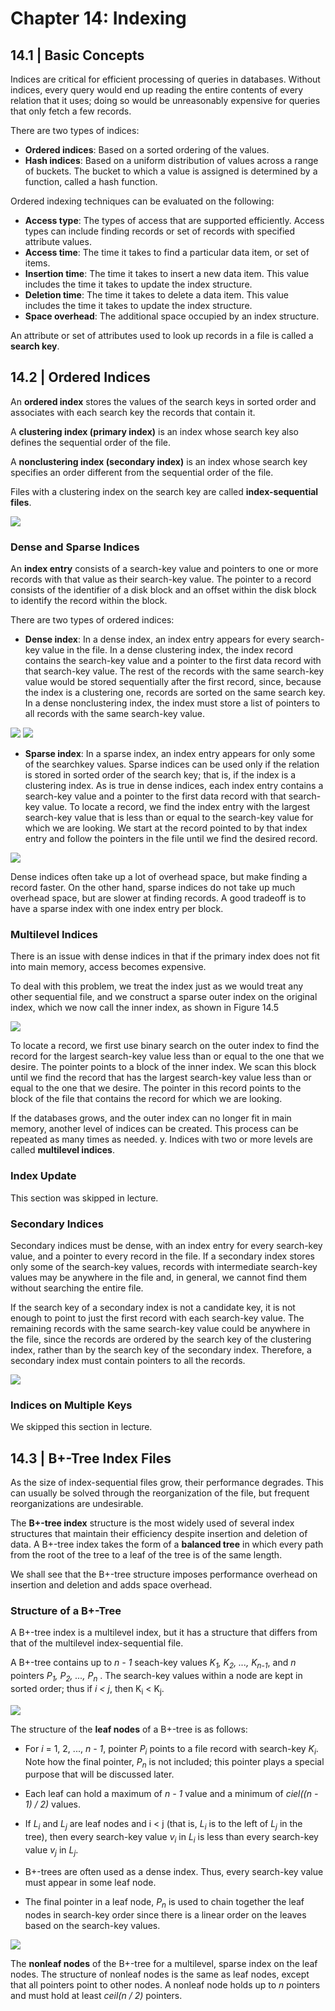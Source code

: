 # Chapter 14: Indexing

## 14.1 | Basic Concepts
Indices are critical for efficient processing of queries in databases. Without indices,
every query would end up reading the entire contents of every relation that it uses;
doing so would be unreasonably expensive for queries that only fetch a few records.

There are two types of indices:
- **Ordered indices**: Based on a sorted ordering of the values.
- **Hash indices**: Based on a uniform distribution of values across a range of buckets.
The bucket to which a value is assigned is determined by a function, called a hash
function.

Ordered indexing techniques can be evaluated on the following:
- **Access type**: The types of access that are supported efficiently. Access types can
include finding records or set of records with specified attribute values.
- **Access time**: The time it takes to find a particular data item, or set of items.
- **Insertion time**: The time it takes to insert a new data item. This value includes the time it takes to update the
index structure.
- **Deletion time**: The time it takes to delete a data item. This value includes the time
it takes to update the index structure.
- **Space overhead**: The additional space occupied by an index structure.

An attribute or set of attributes used to look up records in a file is called a **search
key**.

## 14.2 | Ordered Indices

An **ordered index** stores the values of the search keys in sorted order
and associates with each search key the records that contain it.

A **clustering index (primary index)** is an index whose search key
also defines the sequential order of the file.

A **nonclustering index (secondary index)** is an index whose search key
specifies an order different from the sequential order of the file.

Files with a clustering index on the search key
are called **index-sequential files**.

![](https://github.com/stinsan/CS-4513-Database-Management-Systems/blob/master/Screenshots/databases-71.png)

### Dense and Sparse Indices

An **index entry** consists of a search-key value and pointers to one or
more records with that value as their search-key value. The pointer to a record consists
of the identifier of a disk block and an offset within the disk block to identify the record
within the block.

There are two types of ordered indices:
- **Dense index**: In a dense index, an index entry appears for every search-key value
in the file. In a dense clustering index, the index record contains the search-key
value and a pointer to the first data record with that search-key value. The rest of
the records with the same search-key value would be stored sequentially after the
first record, since, because the index is a clustering one, records are sorted on the
same search key. In a dense nonclustering index, the index must store a list of pointers to all
records with the same search-key value.

![](https://github.com/stinsan/CS-4513-Database-Management-Systems/blob/master/Screenshots/databases-74.png)
![](https://github.com/stinsan/CS-4513-Database-Management-Systems/blob/master/Screenshots/databases-76.png)

- **Sparse index**: In a sparse index, an index entry appears for only some of the searchkey values. Sparse indices can be used only if the relation is stored in sorted order of the search key; that is, if the index is a clustering index. As is true in dense
indices, each index entry contains a search-key value and a pointer to the first data
record with that search-key value. To locate a record, we find the index entry with
the largest search-key value that is less than or equal to the search-key value for
which we are looking. We start at the record pointed to by that index entry and
follow the pointers in the file until we find the desired record.

![](https://github.com/stinsan/CS-4513-Database-Management-Systems/blob/master/Screenshots/databases-75.png)

Dense indices often take up a lot of overhead space, but make finding a record faster. On the other hand, sparse indices do not take up much overhead space, but are slower at finding records. A good tradeoff is to have a sparse index with one index entry per block.

### Multilevel Indices
There is an issue with dense indices in that if the primary index does not fit into main memory, access becomes expensive.

To deal with this problem, we treat the index just as we would treat any other
sequential file, and we construct a sparse outer index on the original index, which we
now call the inner index, as shown in Figure 14.5

![](https://github.com/stinsan/CS-4513-Database-Management-Systems/blob/master/Screenshots/databases-77.png)

To locate a record, we first use
binary search on the outer index to find the record for the largest search-key value less than or equal to the one that we desire. The pointer points to a block of the inner index.
We scan this block until we find the record that has the largest search-key value less
than or equal to the one that we desire. The pointer in this record points to the block
of the file that contains the record for which we are looking.

If the databases grows, and the outer index can no longer fit in main memory, another level of indices can be created. This process can be repeated as many times as needed. y. Indices with two or more levels are called **multilevel indices**.

### Index Update
This section was skipped in lecture.

### Secondary Indices
Secondary indices must be dense, with an index entry for every search-key value, and a
pointer to every record in the file. If a
secondary index stores only some of the search-key values, records with intermediate
search-key values may be anywhere in the file and, in general, we cannot find them
without searching the entire file.

If the search key of a secondary index is not a candidate key, it is
not enough to point to just the first record with each search-key value. The remaining
records with the same search-key value could be anywhere in the file, since the records
are ordered by the search key of the clustering index, rather than by the search key
of the secondary index. Therefore, a secondary index must contain pointers to all the
records.

![](https://github.com/stinsan/CS-4513-Database-Management-Systems/blob/master/Screenshots/databases-78.png)

### Indices on Multiple Keys
We skipped this section in lecture.

## 14.3 | B+-Tree Index Files
As the size of index-sequential files grow, their performance degrades. This can usually be solved through the reorganization of the file, but frequent reorganizations are undesirable.

The **B+-tree index** structure is the most widely used of several index structures that
maintain their efficiency despite insertion and deletion of data. A B+-tree index takes
the form of a **balanced tree** in which every path from the root of the tree to a leaf of
the tree is of the same length.

We shall see that the B+-tree structure imposes performance overhead on insertion
and deletion and adds space overhead.

### Structure of a B+-Tree
A B+-tree index is a multilevel index, but it has a structure that differs from that of the
multilevel index-sequential file.

A B+-tree contains up to _n - 1_ seach-key values _K<sub>1</sub>, K<sub>2</sub>, ..., K<sub>n-1</sub>_, and _n_ pointers
  _P<sub>1</sub>, P<sub>2</sub>, ..., P<sub>n</sub>_ . The search-key values within a node are kept in sorted order; thus if _i < j_,
then K<sub>i</sub> < K<sub>j</sub>.
                                                                                                                                     
![](https://github.com/stinsan/CS-4513-Database-Management-Systems/blob/master/Screenshots/databases-79.png)

The structure of the **leaf nodes** of a B+-tree is as follows: <br/>
- For _i_ = 1, 2, ..., _n - 1_, pointer _P<sub>i</sub>_ points to a file record with search-key _K<sub>i</sub>_. 
Note how the final pointer, _P<sub>n</sub>_ is not included; this pointer plays a special purpose that will be discussed later.

- Each leaf can hold a maximum of _n - 1_ value and a minimum of _ciel((n - 1) / 2)_ values.

- If _L<sub>i</sub>_ and _L<sub>j</sub>_ are leaf nodes and i < j (that is, _L<sub>i</sub>_ is to the left of _L<sub>j</sub>_ in the tree), then every search-key value _v<sub>i</sub>_ in _L<sub>i</sub>_ is less than every search-key value _v<sub>j</sub>_ in _L<sub>j</sub>_.

- B+-trees are often used as a dense index. Thus, every search-key value must appear in some leaf node.

- The final pointer in a leaf node, _P<sub>n</sub>_ is used to chain together the leaf nodes in search-key order since there is a linear order on the leaves based on the search-key values.

![](https://github.com/stinsan/CS-4513-Database-Management-Systems/blob/master/Screenshots/databases-80.png)

The **nonleaf nodes** of the B+-tree for a multilevel, sparse index on the leaf nodes.
The structure of nonleaf nodes is the same as leaf nodes, except that all pointers point to other nodes. A nonleaf node holds up to _n_ pointers and must hold at least _ceil(n / 2)_ pointers.


